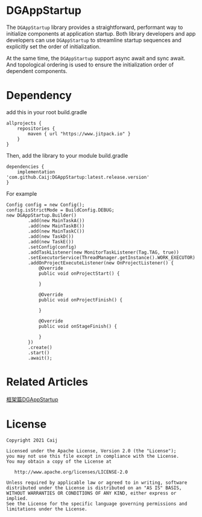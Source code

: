 # DGAppStartup
The `DGAppStartup` library provides a straightforward, performant way to initialize components at application startup. Both library developers and app developers can use `DGAppStartup` to streamline startup sequences and explicitly set the order of initialization.

At the same time, the `DGAppStartup` support async await and sync await. And topological ordering is used to ensure the initialization order of dependent components.

# Dependency
add this in your root build.gradle

```
allprojects {
    repositories {
        maven { url "https://www.jitpack.io" }
    }
}
```

Then, add the library to your module build.gradle
```
dependencies {
    implementation 'com.github.Caij:DGAppStartup:latest.release.version'
}
```

For example
```
Config config = new Config();
config.isStrictMode = BuildConfig.DEBUG;
new DGAppStartup.Builder()
        .add(new MainTaskA())
        .add(new MainTaskB())
        .add(new MainTaskC())
        .add(new TaskD())
        .add(new TaskE())
        .setConfig(config)
        .addTaskListener(new MonitorTaskListener(Tag.TAG, true))
        .setExecutorService(ThreadManager.getInstance().WORK_EXECUTOR)
        .addOnProjectExecuteListener(new OnProjectListener() {
            @Override
            public void onProjectStart() {

            }

            @Override
            public void onProjectFinish() {

            }

            @Override
            public void onStageFinish() {

            }
        })
        .create()
        .start()
        .await();
```
# Related Articles

[框架篇DGAppStartup](https://juejin.cn/post/7009961273009897502)

# License

    Copyright 2021 Caij

    Licensed under the Apache License, Version 2.0 (the "License");
    you may not use this file except in compliance with the License.
    You may obtain a copy of the License at

       http://www.apache.org/licenses/LICENSE-2.0

    Unless required by applicable law or agreed to in writing, software
    distributed under the License is distributed on an "AS IS" BASIS,
    WITHOUT WARRANTIES OR CONDITIONS OF ANY KIND, either express or implied.
    See the License for the specific language governing permissions and
    limitations under the License.
